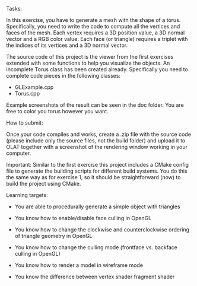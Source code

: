 Tasks:

In this exercise, you have to generate a mesh with the shape of a torus. Specifically, you need to write the code to compute all the vertices and faces of the mesh. Each vertex requires a 3D position value, a 3D normal vector and a RGB color value. Each face (or triangle) requires a triplet with the indices of its vertices and a 3D normal vector.

The source code of this project is the viewer from the first exercises extended with some functions to help you visualize the objects. An incomplete Torus class has been created already. Specifically you need to complete code pieces in the following classes:

- GLExample.cpp
- Torus.cpp


Example screenshots of the result can be seen in the doc folder. You are free to color you torus however you want.

How to submit:

Once your code compiles and works, create a .zip file with the source code (please include only the source files, not the build folder) and upload it to OLAT together with a screenshot of the rendering window working in your computer.

Important: Similar to the first exercise this project includes a CMake config file to generate the building scripts for different build systems. You do this the same way as for exercise 1, so it should be straightforward (now) to build the project using CMake. 

Learning targets:

- You are able to procedurally generate a simple object with triangles

- You know how to enable/disable face culling in OpenGL 

- You know how to change the clockwise and counterclockwise ordering of triangle geometry in OpenGL 

- You know how to change the culling mode (frontface vs. backface culling in OpenGL)

- You know how to render a model in wireframe mode

- You know the difference between vertex shader fragment shader
